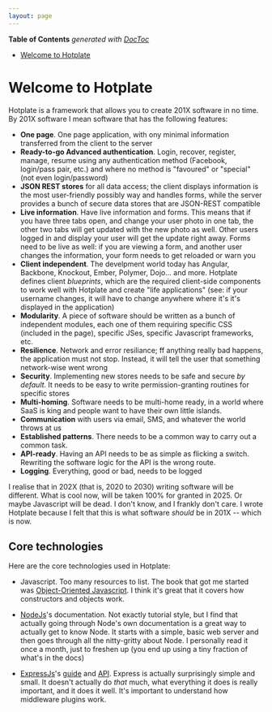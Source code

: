 ```yaml
---
layout: page
---
```


<!-- START doctoc generated TOC please keep comment here to allow auto update -->
<!-- DON'T EDIT THIS SECTION, INSTEAD RE-RUN doctoc TO UPDATE -->
**Table of Contents**  *generated with [DocToc](https://github.com/thlorenz/doctoc)*

- [Welcome to Hotplate](#welcome-to-hotplate)

<!-- END doctoc generated TOC please keep comment here to allow auto update -->

Welcome to Hotplate
===================

Hotplate is a framework that allows you to create 201X software in no time.
By 201X software I mean software that has the following features:

* **One page**. One page application, with ony minimal information transferred from the client to the server
* **Ready-to-go Advanced authentication**. Login, recover, register, manage, resume using any authentication method (Facebook, login/pass pair, etc.) and where no method is "favoured" or "special" (not even login/password)
* **JSON REST stores** for all data access; the client displays information is the most user-friendly possibly way and handles forms, while the server  provides a bunch of secure data stores that are JSON-REST compatible
* **Live information**. Have live information and forms. This means that if you have three tabs open, and change your user photo in one tab, the other two tabs will get updated with the new photo as well. Other users logged in and display your user will get the update right away. Forms need to be live as well: if you are viewing a form, and another user changes the information, your form needs to get reloaded or warn you
* **Client independent**. The develpment world today has Angular, Backbone, Knockout, Ember, Polymer, Dojo... and more. Hotplate defines client _blueprints_, which are the required client-side components to work well with Hotplate and create "life applications" (see: if your username changes, it will have to change anywhere where it's it's displayed in the application)
* **Modularity**. A piece of software should be written as a bunch of independent modules, each one of them requiring specific CSS (included in the page), specific JSes, specific Javascript frameworks, etc.
* **Resilience**. Network and error resiliance; ff anything really bad happens, the application must not stop. Instead, it will tell the user that something network-wise went wrong
* **Security**. Implementing new stores needs to be safe and secure _by default_. It needs to be easy to write permission-granting routines for specific stores
* **Multi-homing**. Software needs to be multi-home ready, in a world where SaaS is king and people want to have their own little islands.
* **Communication** with users via email, SMS,  and whatever the world throws at us
* **Established patterns**. There needs to be a common way to carry out a common task.
* **API-ready**. Having an API needs to be as simple as flicking a switch. Rewriting the software logic for the API is the wrong route.
* **Logging**. Everything, good or bad, needs to be logged

I realise that in 202X (that is, 2020 to 2030) writing software will be different. What is cool now, will be taken 100% for granted in 2025. Or maybe Javascript will be dead. I don't know, and I frankly don't care. I wrote Hotplate because I felt that this is what software _should_ be in 201X -- which is now.

## Core technologies

Here are the core technologies used in Hotplate:

* Javascript. Too many resources to list. The book that got me started was [Object-Oriented Javascript](http://www.amazon.com/dp/1847194141). I think it's great that it covers how constructors and objects work.

* [NodeJs](http://nodejs.org/api/all.html)'s documentation. Not exactly tutorial style, but I find that actually going through Node's own documentation is a great way to actually get to know Node. It starts with a simple, basic web server and then goes through all the nitty-gritty about Node. I personally read it once a month, just to freshen up (you end up using a tiny fraction of what's in the docs)

* [ExpressJs](http://expressjs.com/)'s [guide](http://expressjs.com/guide.html) and [API](http://expressjs.com/api.html). Express is actually surprisingly simple and small. It doesn't actually do *that* much, what everything it does is really important, and it does it well. It's important to understand how middleware plugins work.

